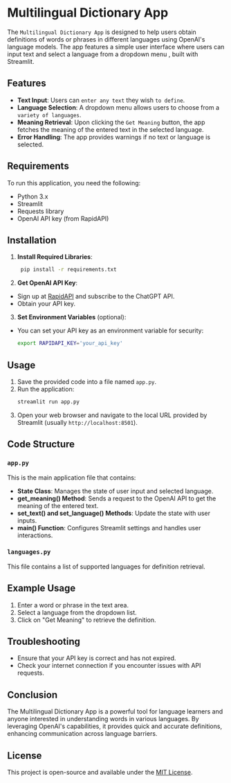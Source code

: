 # Multilingual Dictionary App
The `Multilingual Dictionary App` is designed to help users obtain definitions of words or phrases in different languages using OpenAI's language models. The app features a simple user interface where users can input text and select a language from a dropdown menu , built with Streamlit.

## Features

- **Text Input**: Users can `enter any text` they wish `to define`.
- **Language Selection**: A dropdown menu allows users to choose from a `variety of languages`.
- **Meaning Retrieval**: Upon clicking the `Get Meaning` button, the app fetches the meaning of the entered text in the selected language.
- **Error Handling**: The app provides warnings if no text or language is selected.

## Requirements

To run this application, you need the following:

- Python 3.x
- Streamlit
- Requests library
- OpenAI API key (from RapidAPI)

## Installation

1. **Install Required Libraries**:
   ```bash
    pip install -r requirements.txt
   ```

2. **Get OpenAI API Key**:
- Sign up at [RapidAPI](https://rapidapi.com/) and subscribe to the ChatGPT API.
- Obtain your API key.

3. **Set Environment Variables** (optional):
- You can set your API key as an environment variable for security:
  ```bash
  export RAPIDAPI_KEY='your_api_key'
  ```

## Usage

1. Save the provided code into a file named `app.py`.
2. Run the application:
   ```bash
   streamlit run app.py
   ```
3. Open your web browser and navigate to the local URL provided by Streamlit (usually `http://localhost:8501`).

## Code Structure

### `app.py`

This is the main application file that contains:

- **State Class**: Manages the state of user input and selected language.
- **get_meaning() Method**: Sends a request to the OpenAI API to get the meaning of the entered text.
- **set_text() and set_language() Methods**: Update the state with user inputs.
- **main() Function**: Configures Streamlit settings and handles user interactions.

### `languages.py`

This file contains a list of supported languages for definition retrieval.


## Example Usage

1. Enter a word or phrase in the text area.
2. Select a language from the dropdown list.
3. Click on "Get Meaning" to retrieve the definition.

## Troubleshooting

- Ensure that your API key is correct and has not expired.
- Check your internet connection if you encounter issues with API requests.

## Conclusion

The Multilingual Dictionary App is a powerful tool for language learners and anyone interested in understanding words in various languages. By leveraging OpenAI's capabilities, it provides quick and accurate definitions, enhancing communication across language barriers.


## License

This project is open-source and available under the [MIT License](https://opensource.org/licenses/MIT).

